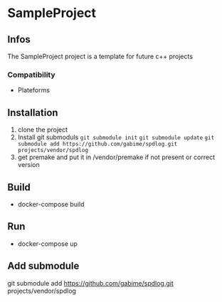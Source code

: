 # SampleProject
## Infos
The SampleProject project is a template for future c++ projects

### Compatibility
- Plateforms

## Installation
1. clone the project
4. Install git submoduls `git submodule init` `git submodule update` `git submodule add https://github.com/gabime/spdlog.git projects/vendor/spdlog`
2. get premake and put it in /vendor/premake if not present or correct version

## Build
- docker-compose build

## Run
- docker-compose up

## Add submodule 
git submodule add https://github.com/gabime/spdlog.git projects/vendor/spdlog